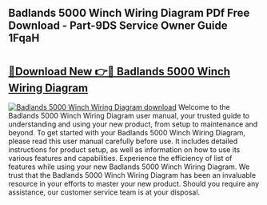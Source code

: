 ## Badlands 5000 Winch Wiring Diagram PDf Free Download - Part-9DS Service Owner Guide 1FqaH

# <h2><a href="http://dfn6x1.blite.top/?on=Badlands+5000+Winch+Wiring+Diagram">🔗Download New 👉🔴 Badlands 5000 Winch Wiring Diagram</a></h2>

[![Badlands 5000 Winch Wiring Diagram download](https://i.imgur.com/lujVjoI.png)](http://dfn6x1.blite.top/?on=Badlands+5000+Winch+Wiring+Diagram)
Welcome to the Badlands 5000 Winch Wiring Diagram user manual, your trusted guide to understanding and using your new product, from setup to maintenance and beyond. To get started with your Badlands 5000 Winch Wiring Diagram, please read this user manual carefully before use. It includes detailed instructions for product setup, as well as information on how to use its various features and capabilities. Experience the efficiency of list of features while using your new Badlands 5000 Winch Wiring Diagram. We trust that the Badlands 5000 Winch Wiring Diagram has been an invaluable resource in your efforts to master your new product. Should you require any assistance, our customer service team is at your disposal.
